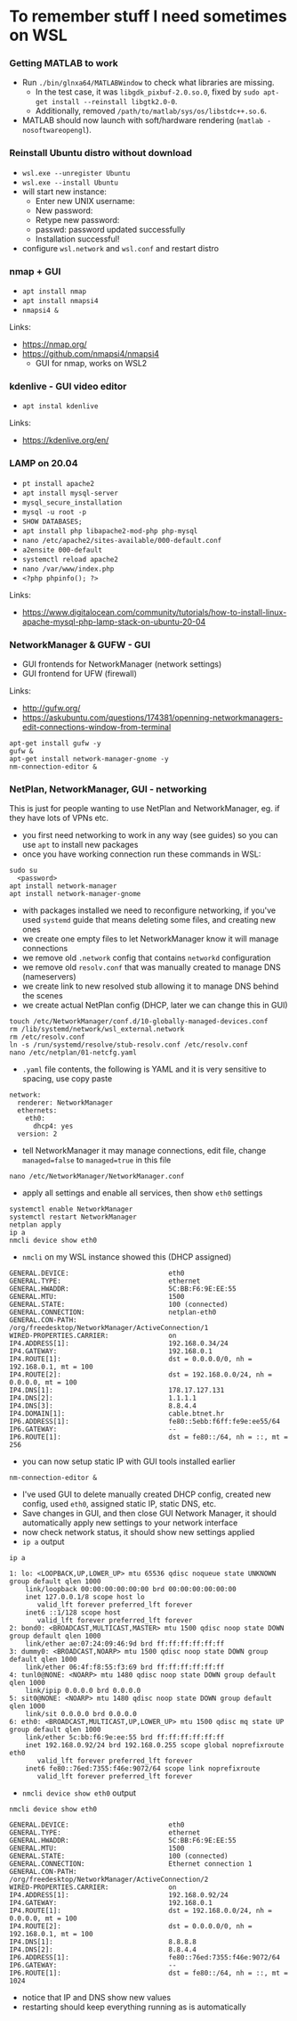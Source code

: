 # To remember stuff I need sometimes on WSL

### Getting MATLAB to work
- Run `./bin/glnxa64/MATLABWindow` to check what libraries are missing.
    - In the test case, it was `libgdk_pixbuf-2.0.so.0`, fixed by `sudo apt-get install --reinstall libgtk2.0-0`.
    - Additionally, removed `/path/to/matlab/sys/os/libstdc++.so.6`. 
- MATLAB should now launch with soft/hardware rendering (`matlab -nosoftwareopengl`).

### Reinstall Ubuntu distro without download

- `wsl.exe --unregister Ubuntu`
- `wsl.exe --install Ubuntu`
- will start new instance:
  - Enter new UNIX username:
  - New password:
  - Retype new password:
  - passwd: password updated successfully
  - Installation successful!
- configure `wsl.network` and `wsl.conf` and restart distro

### nmap + GUI

- `apt install nmap`
- `apt install nmapsi4`
- `nmapsi4 &`

Links:

- https://nmap.org/
- https://github.com/nmapsi4/nmapsi4
  - GUI for nmap, works on WSL2

### kdenlive - GUI video editor

- `apt instal kdenlive`

Links:

- https://kdenlive.org/en/

### LAMP on 20.04

- `pt install apache2`
- `apt install mysql-server`
- `mysql_secure_installation`
- `mysql -u root -p`
- `SHOW DATABASES;`
- `apt install php libapache2-mod-php php-mysql`
- `nano /etc/apache2/sites-available/000-default.conf`
- `a2ensite 000-default`
- `systemctl reload apache2`
- `nano /var/www/index.php`
- `<?php phpinfo(); ?>`

Links:

- https://www.digitalocean.com/community/tutorials/how-to-install-linux-apache-mysql-php-lamp-stack-on-ubuntu-20-04

### NetworkManager & GUFW - GUI

- GUI frontends for NetworkManager (network settings)
- GUI frontend for UFW (firewall)

Links:

- http://gufw.org/
- https://askubuntu.com/questions/174381/openning-networkmanagers-edit-connections-window-from-terminal

```
apt-get install gufw -y
gufw &
apt-get install network-manager-gnome -y
nm-connection-editor &
```

### NetPlan, NetworkManager, GUI - networking
This is just for people wanting to use NetPlan and NetworkManager, eg. if they have lots of VPNs etc.

- you first need networking to work in any way (see guides) so you can use `apt` to install new packages
- once you have working connection run these commands in WSL:
```
sudo su
  <password>
apt install network-manager
apt install network-manager-gnome
```
- with packages installed we need to reconfigure networking, if you've used `systemd` guide that means deleting some files, and creating new ones
- we create one empty files to let NetworkManager know it will manage connections
- we remove old `.network` config that contains `networkd` configuration
- we remove old `resolv.conf` that was manually created to manage DNS (nameservers)
- we create link to new resolved stub allowing it to manage DNS behind the scenes
- we create actual NetPlan config (DHCP, later we can change this in GUI)
```
touch /etc/NetworkManager/conf.d/10-globally-managed-devices.conf
rm /lib/systemd/network/wsl_external.network
rm /etc/resolv.conf
ln -s /run/systemd/resolve/stub-resolv.conf /etc/resolv.conf
nano /etc/netplan/01-netcfg.yaml
```
- `.yaml` file contents, the following is YAML and it is very sensitive to spacing, use copy paste
```
network:
  renderer: NetworkManager
  ethernets:
    eth0:
      dhcp4: yes
  version: 2
```
- tell NetworkManager it may manage connections, edit file, change `managed=false` to `managed=true` in this file
```
nano /etc/NetworkManager/NetworkManager.conf
```
- apply all settings and enable all services, then show `eth0` settings
```
systemctl enable NetworkManager
systemctl restart NetworkManager
netplan apply
ip a
nmcli device show eth0
```
- `nmcli` on my WSL instance showed this (DHCP assigned)
```
GENERAL.DEVICE:                         eth0
GENERAL.TYPE:                           ethernet
GENERAL.HWADDR:                         5C:BB:F6:9E:EE:55
GENERAL.MTU:                            1500
GENERAL.STATE:                          100 (connected)
GENERAL.CONNECTION:                     netplan-eth0
GENERAL.CON-PATH:                       /org/freedesktop/NetworkManager/ActiveConnection/1
WIRED-PROPERTIES.CARRIER:               on
IP4.ADDRESS[1]:                         192.168.0.34/24
IP4.GATEWAY:                            192.168.0.1
IP4.ROUTE[1]:                           dst = 0.0.0.0/0, nh = 192.168.0.1, mt = 100
IP4.ROUTE[2]:                           dst = 192.168.0.0/24, nh = 0.0.0.0, mt = 100
IP4.DNS[1]:                             178.17.127.131
IP4.DNS[2]:                             1.1.1.1
IP4.DNS[3]:                             8.8.4.4
IP4.DOMAIN[1]:                          cable.btnet.hr
IP6.ADDRESS[1]:                         fe80::5ebb:f6ff:fe9e:ee55/64
IP6.GATEWAY:                            --
IP6.ROUTE[1]:                           dst = fe80::/64, nh = ::, mt = 256
```
- you can now setup static IP with GUI tools installed earlier
```
nm-connection-editor &
```
- I've used GUI to delete manually created DHCP config, created new config, used `eth0`, assigned static IP, static DNS, etc.
- Save changes in GUI, and then close GUI Network Manager, it should automatically apply new settings to your network interface
- now check network status, it should show new settings applied
- `ip a` output
```
ip a

1: lo: <LOOPBACK,UP,LOWER_UP> mtu 65536 qdisc noqueue state UNKNOWN group default qlen 1000
    link/loopback 00:00:00:00:00:00 brd 00:00:00:00:00:00
    inet 127.0.0.1/8 scope host lo
       valid_lft forever preferred_lft forever
    inet6 ::1/128 scope host
       valid_lft forever preferred_lft forever
2: bond0: <BROADCAST,MULTICAST,MASTER> mtu 1500 qdisc noop state DOWN group default qlen 1000
    link/ether ae:07:24:09:46:9d brd ff:ff:ff:ff:ff:ff
3: dummy0: <BROADCAST,NOARP> mtu 1500 qdisc noop state DOWN group default qlen 1000
    link/ether 06:4f:f8:55:f3:69 brd ff:ff:ff:ff:ff:ff
4: tunl0@NONE: <NOARP> mtu 1480 qdisc noop state DOWN group default qlen 1000
    link/ipip 0.0.0.0 brd 0.0.0.0
5: sit0@NONE: <NOARP> mtu 1480 qdisc noop state DOWN group default qlen 1000
    link/sit 0.0.0.0 brd 0.0.0.0
6: eth0: <BROADCAST,MULTICAST,UP,LOWER_UP> mtu 1500 qdisc mq state UP group default qlen 1000
    link/ether 5c:bb:f6:9e:ee:55 brd ff:ff:ff:ff:ff:ff
    inet 192.168.0.92/24 brd 192.168.0.255 scope global noprefixroute eth0
       valid_lft forever preferred_lft forever
    inet6 fe80::76ed:7355:f46e:9072/64 scope link noprefixroute
       valid_lft forever preferred_lft forever
```
- `nmcli device show eth0` output
```
nmcli device show eth0

GENERAL.DEVICE:                         eth0
GENERAL.TYPE:                           ethernet
GENERAL.HWADDR:                         5C:BB:F6:9E:EE:55
GENERAL.MTU:                            1500
GENERAL.STATE:                          100 (connected)
GENERAL.CONNECTION:                     Ethernet connection 1
GENERAL.CON-PATH:                       /org/freedesktop/NetworkManager/ActiveConnection/2
WIRED-PROPERTIES.CARRIER:               on
IP4.ADDRESS[1]:                         192.168.0.92/24
IP4.GATEWAY:                            192.168.0.1
IP4.ROUTE[1]:                           dst = 192.168.0.0/24, nh = 0.0.0.0, mt = 100
IP4.ROUTE[2]:                           dst = 0.0.0.0/0, nh = 192.168.0.1, mt = 100
IP4.DNS[1]:                             8.8.8.8
IP4.DNS[2]:                             8.8.4.4
IP6.ADDRESS[1]:                         fe80::76ed:7355:f46e:9072/64
IP6.GATEWAY:                            --
IP6.ROUTE[1]:                           dst = fe80::/64, nh = ::, mt = 1024
```
- notice that IP and DNS show new values
- restarting should keep everything running as is automatically
